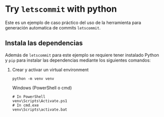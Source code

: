 # Try `letscommit` with python
Este es un ejemplo de caso práctico del uso de la herramienta para generación automatica de commits `letscommit`.

## Instala las dependencias
Además de `letscommit` para este ejemplo se requiere tener instalado Python y `pip` para instalar las dependencias mediante los siguientes comandos:
1. Crear y activar un virtual environment
    ```
    python -m venv venv
    ```
    Windows (PowerShell o cmd)
    ```
    # In PowerShell
    venv\Scripts\Activate.ps1
    # In cmd.exe
    venv\Scripts\activate.bat
    ```